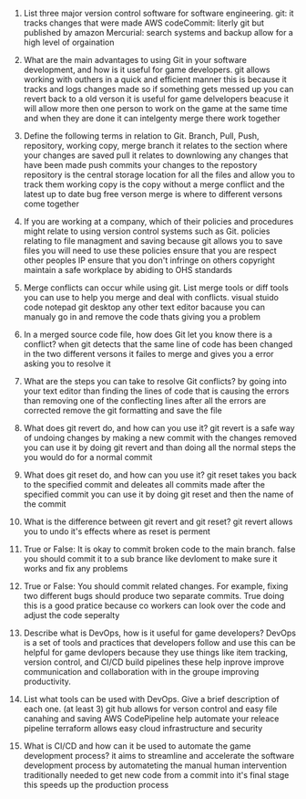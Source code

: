 1.	List three major version control software for software engineering.
 	git: it tracks changes that were made
	AWS codeCommit: literly git but published by amazon 
	Mercurial: search systems and backup allow for a high level of orgaination

2.	What are the main advantages to using Git in your software development, and how is it useful for game developers.
	git allows working with outhers in a quick and efficient manner this is because it tracks and logs changes made so if something gets messed up you can revert back to a old verson
	it is useful for game delvelopers beacuse it will allow more then one person to work on the game at the same time and when they are done it can intelgenty merge there work together

3.	Define the following terms in relation to Git. Branch, Pull, Push, repository, working copy, merge
	branch it relates to the section where your changes are saved 
	pull it relates to downlowing any changes that have been made 
	push commits your changes to the repostory 
	repository is the central storage location for all the files and allow you to track them
	working copy is the copy without a merge conflict and the latest up to date bug free verson 
	merge is where to different versons come together

4.	If you are working at a company, which of their policies and procedures might relate to using version control systems such as Git.
	policies relating to file managment and saving because git allows you to save files you will need to use these policies
	ensure that you are respect other peoples IP
	ensure that you don't infringe on others copyright 
	maintain a safe workplace by abiding to OHS standards 

5.	Merge conflicts can occur while using git. List merge tools or diff tools you can use to help you merge and deal with conflicts.
	visual stuido code 
	notepad
	git desktop
	any other text editor bacause you can manualy go in and remove the code thats giving you a problem 

6.	In a merged source code file, how does Git let you know there is a conflict?
	when git detects that the same line of code has been changed in the two different versons it failes to merge and gives you a error asking you to resolve it 

7.	What are the steps you can take to resolve Git conflicts?
	by going into your text editor than finding the lines of code that is causing the errors than removing one of the conflecting lines after all the errors are corrected remove the 	git formatting and save the file 

8.	What does git revert do, and how can you use it?
	git revert is a safe way of undoing changes by making a new commit with the changes removed
	you can use it by doing git revert and than doing all the normal steps the you would do for a normal commit

9.	What does git reset do, and how can you use it? 
	git reset takes you back to the specified commit and deleates all commits made after the specified commit
	you can use it by doing git reset and then the name of the commit 

10.	What is the difference between git revert and git reset?
	git revert allows you to undo it's effects where as reset is perment 

11.	True or False: It is okay to commit broken code to the main branch.
	false you should commit it to a sub brance like devloment to make sure it works and fix any problems 

12.	True or False: You should commit related changes. For example, fixing two different bugs should produce two separate commits.
	True doing this is a good pratice because co workers can look over the code and adjust the code seperalty  

13.	Describe what is DevOps, how is it useful for game developers?
	DevOps is a set of tools and practices that developers follow and use this can be helpful for game devlopers because they use things like item tracking, version control, and CI/CD  	build pipelines these help inprove improve communication and collaboration with in the groupe improving productivity.
	
14.	List what tools can be used with DevOps. Give a brief description of each one. (at least 3)
	git hub allows for verson control and easy file canahing and saving
	AWS CodePipeline help automate your releace pipeline 
	terraform allows easy cloud infrastructure and security    

15.	What is CI/CD and how can it be used to automate the game development process?
	it aims to streamline and accelerate the software development process by automateting the manual human intervention traditionally needed to get new code from a commit into it's 	final stage this speeds up the production process
